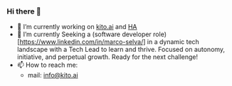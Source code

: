 ### Hi there 👋

<!--
**kito129/kito129** is a ✨ _special_ ✨ repository because its `README.md` (this file) appears on your GitHub profile.
-->

- 🔭 I’m currently working on [kito.ai](https://github.com/kito129/kitoAi) and [HA]([https://github.com/kito129/kitoAi](https://github.com/kito129/homeAutomation))
- 🌱 I’m currently Seeking a (software developer role)[https://www.linkedin.com/in/marco-selva/] in a dynamic tech landscape with a Tech Lead to learn and thrive. Focused on autonomy, initiative, and perpetual growth. Ready for the next challenge! 
- 📫 How to reach me:
  - mail: info@kito.ai
